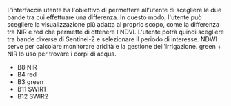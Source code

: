 L'interfaccia utente ha l'obiettivo di permettere all'utente di scegliere le due bande tra cui effettuare una differenza.
In questo modo, l'utente può scegliere la visualizzazione più adatta al proprio scopo, come la differenza tra NIR e red che permette di ottenere l'NDVI.
L'utente potrà quindi scegliere tra bande diverse di Sentinel-2 e selezionare il periodo di interesse.
NDWI serve per calcolare monitorare aridità e la gestione dell'irrigazione.
green + NIR lo uso per trovare i corpi di acqua. 
+ B8 NIR
+ B4 red
+ B3 green
+ B11 SWIR1
+ B12 SWIR2
  
